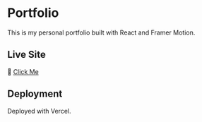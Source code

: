 # Portfolio

This is my personal portfolio built with React and Framer Motion.

## Live Site

🔗 [Click Me](https://seahuyty-portfolio.vercel.app/)

## Deployment

Deployed with Vercel.
